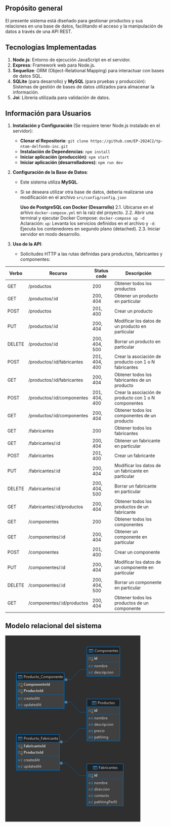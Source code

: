 ## Propósito general
El presente sistema está diseñado para gestionar productos y sus relaciones en una base de datos, facilitando el acceso y la manipulación de datos a través de una API REST.

## Tecnologías Implementadas
1. **Node.js**: Entorno de ejecución JavaScript en el servidor.
2. **Express**: Framework web para Node.js.
3. **Sequelize**: ORM (Object-Relational Mapping) para interactuar con bases de datos SQL.
4. **SQLite** (para desarrollo) y **MySQL** (para pruebas y producción): Sistemas de gestión de bases de datos utilizados para almacenar la información.
5. **Joi**: Librería utilizada para validación de datos.

## Información para Usuarios 

1. **Instalación y Configuración** (Se requiere tener Node.js instalado en el servidor):
   - **Clonar el Repositorio**:   `git clone https://github.com/EP-2024C2/tp-ntom-delfondo-inc.git`
   - **Instalación de Dependencias**: `npm install`
   - **Iniciar aplicación (producción)**: `npm start`
   - **Iniciar aplicación (desarrolladores)**: `npm run dev`

2. **Configuración de la Base de Datos**:
   - Este sistema utiliza **MySQL**.
   - Si se deseara utilizar otra base de datos, debería realizarse una modificación en el archivo `src/config/config.json`
     
      **Uso de PostgreSQL con Docker (Desarrollo)**
   2.1. Ubicarse en el arhivo `docker-compose.yml` en la raíz del  proyecto. 
   2.2. Abrir una terminal y ejecutar Docker Compose: `docker-compose up -d` 
   Aclaración: `up`: Levanta los servicios definidos en el archivo y
   `-d`: Ejecuta los contenedores en segundo plano (detached).
   2.3. Iniciar servidor en modo desarrollo. 

3. **Uso de la API**:
   - Solicitudes HTTP a las rutas definidas para productos, fabricantes y componentes:

|Verbo|Recurso|Status code|Descripción|
|-----|-------|-----------|-----------|
| GET   | /productos | 200 | Obtener todos los productos |
| GET   | /productos/:id | 200, 404 | Obtener un producto en particular |
| POST  | /productos | 201, 400 | Crear un producto |
| PUT   | /productos/:id | 200, 404 | Modificar los datos de un producto en particular |
| DELETE| /productos/:id | 200, 404, 500 | Borrar un producto en particular |
| POST  | /productos/:id/fabricantes | 201, 404, 400 | Crear la asociación de producto con 1 o N fabricantes |
| GET   | /productos/:id/fabricantes | 200, 404 | Obtener todos los fabricantes de un producto |
| POST  | /productos/:id/componentes | 201, 404, 400 | Crear la asociación de producto con 1 o N componentes |
| GET   | /productos/:id/componentes | 200, 404 | Obtener todos los componentes de un producto |
| GET   | /fabricantes | 200 | Obtener todos los fabricantes |
| GET   | /fabricantes/:id | 200, 404 | Obtener un fabricante en particular |
| POST  | /fabricantes | 201, 400 | Crear un fabricante |
| PUT   | /fabricantes/:id | 200, 404 | Modificar los datos de un fabricante en particular |
| DELETE| /fabricantes/:id | 200, 404, 500 | Borrar un fabricante en particular |
| GET   | /fabricantes/:id/productos | 200, 404 | Obtener todos los productos de un fabricante |
| GET   | /componentes | 200 | Obtener todos los componentes |
| GET   | /componentes/:id | 200, 404 | Obtener un componente en particular |
| POST  | /componentes | 201, 400 | Crear un componente |
| PUT   | /componentes/:id | 200, 404 | Modificar los datos de un componente en particular |
| DELETE| /componentes/:id | 200, 404, 500 | Borrar un componente en particular |
| GET   | /componentes/:id/productos | 200, 404 | Obtener todos los productos de un componente |

## Modelo relacional del sistema 
![DER](DER.webp)
